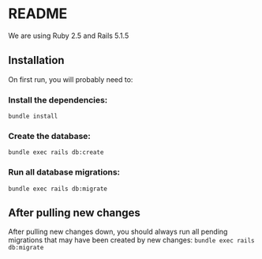 # README

We are using Ruby 2.5 and Rails 5.1.5

## Installation
On first run, you will probably need to:
### Install the dependencies:
`bundle install`
### Create the database:
`bundle exec rails db:create`
### Run all database migrations:
`bundle exec rails db:migrate`

## After pulling new changes
After pulling new changes down, you should always run all pending migrations
that may have been created by new changes:
`bundle exec rails db:migrate`
